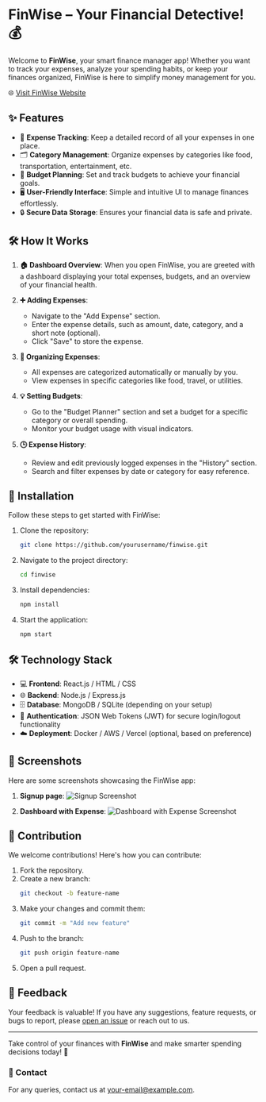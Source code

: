 # FinWise – Your Financial Detective! 💰

Welcome to **FinWise**, your smart finance manager app! Whether you want to track your expenses, analyze your spending habits, or keep your finances organized, FinWise is here to simplify money management for you.

🌐 [Visit FinWise Website](https://finwise-nine.vercel.app)

## ✨ Features

- 📒 **Expense Tracking**: Keep a detailed record of all your expenses in one place.
- 🗂️ **Category Management**: Organize expenses by categories like food, transportation, entertainment, etc.
- 🎯 **Budget Planning**: Set and track budgets to achieve your financial goals.
- 🖥️ **User-Friendly Interface**: Simple and intuitive UI to manage finances effortlessly.
- 🔒 **Secure Data Storage**: Ensures your financial data is safe and private.

## 🛠️ How It Works

1. **🏠 Dashboard Overview**: When you open FinWise, you are greeted with a dashboard displaying your total expenses, budgets, and an overview of your financial health.

2. **➕ Adding Expenses**:
   - Navigate to the "Add Expense" section.
   - Enter the expense details, such as amount, date, category, and a short note (optional).
   - Click "Save" to store the expense.

3. **📂 Organizing Expenses**:
   - All expenses are categorized automatically or manually by you.
   - View expenses in specific categories like food, travel, or utilities.

4. **💡 Setting Budgets**:
   - Go to the "Budget Planner" section and set a budget for a specific category or overall spending.
   - Monitor your budget usage with visual indicators.

5. **🕒 Expense History**:
   - Review and edit previously logged expenses in the "History" section.
   - Search and filter expenses by date or category for easy reference.

## 🚀 Installation

Follow these steps to get started with FinWise:

1. Clone the repository:
   ```bash
   git clone https://github.com/yourusername/finwise.git
   ```
2. Navigate to the project directory:
   ```bash
   cd finwise
   ```
3. Install dependencies:
   ```bash
   npm install
   ```
4. Start the application:
   ```bash
   npm start
   ```

## 🛠️ Technology Stack

- 💻 **Frontend**: React.js / HTML / CSS
- 🌐 **Backend**: Node.js / Express.js
- 🗄️ **Database**: MongoDB / SQLite (depending on your setup)
- 🔑 **Authentication**: JSON Web Tokens (JWT) for secure login/logout functionality
- ☁️ **Deployment**: Docker / AWS / Vercel (optional, based on preference)

## 📸 Screenshots

Here are some screenshots showcasing the FinWise app:

1. **Signup page**:
   ![Signup Screenshot](https://drive.google.com/file/d/1qewB0VbXHfBbcOzA3sgE-FM4_ueCBERi/view?usp=sharing)

2. **Dashboard with Expense**:
   ![Dashboard with Expense Screenshot](https://drive.google.com/file/d/1RY34nDQinthTOqUm_QZozGKFMJMcyL3I/view?usp=sharing)

## 🤝 Contribution

We welcome contributions! Here's how you can contribute:

1. Fork the repository.
2. Create a new branch:
   ```bash
   git checkout -b feature-name
   ```
3. Make your changes and commit them:
   ```bash
   git commit -m "Add new feature"
   ```
4. Push to the branch:
   ```bash
   git push origin feature-name
   ```
5. Open a pull request.


## 💬 Feedback

Your feedback is valuable! If you have any suggestions, feature requests, or bugs to report, please [open an issue](https://github.com/yourusername/finwise/issues) or reach out to us.

---

Take control of your finances with **FinWise** and make smarter spending decisions today! 🚀

### 📧 Contact

For any queries, contact us at [your-email@example.com](mailto:nisargpatel_5565@outlook.com).
